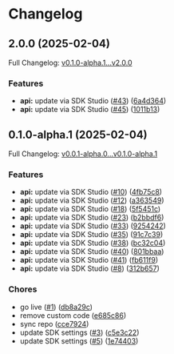 # Changelog

## 2.0.0 (2025-02-04)

Full Changelog: [v0.1.0-alpha.1...v2.0.0](https://github.com/BrainbaseHQ/brainbase-python-sdk/compare/v0.1.0-alpha.1...v2.0.0)

### Features

* **api:** update via SDK Studio ([#43](https://github.com/BrainbaseHQ/brainbase-python-sdk/issues/43)) ([6a4d364](https://github.com/BrainbaseHQ/brainbase-python-sdk/commit/6a4d364cc3740780ade0a8bb2168fe5060125848))
* **api:** update via SDK Studio ([#45](https://github.com/BrainbaseHQ/brainbase-python-sdk/issues/45)) ([1011b13](https://github.com/BrainbaseHQ/brainbase-python-sdk/commit/1011b13fd27121a9e8ef357811ddac287a28de0b))

## 0.1.0-alpha.1 (2025-02-04)

Full Changelog: [v0.0.1-alpha.0...v0.1.0-alpha.1](https://github.com/BrainbaseHQ/brainbase-python-sdk/compare/v0.0.1-alpha.0...v0.1.0-alpha.1)

### Features

* **api:** update via SDK Studio ([#10](https://github.com/BrainbaseHQ/brainbase-python-sdk/issues/10)) ([4fb75c8](https://github.com/BrainbaseHQ/brainbase-python-sdk/commit/4fb75c8c78c172cb0a80be304334803956968247))
* **api:** update via SDK Studio ([#12](https://github.com/BrainbaseHQ/brainbase-python-sdk/issues/12)) ([a363549](https://github.com/BrainbaseHQ/brainbase-python-sdk/commit/a3635498129383f20cae75014ad9720e18cc7ec6))
* **api:** update via SDK Studio ([#18](https://github.com/BrainbaseHQ/brainbase-python-sdk/issues/18)) ([5f5451c](https://github.com/BrainbaseHQ/brainbase-python-sdk/commit/5f5451cebcda05a40deef4104207be19e5f8e8ac))
* **api:** update via SDK Studio ([#23](https://github.com/BrainbaseHQ/brainbase-python-sdk/issues/23)) ([b2bbdf6](https://github.com/BrainbaseHQ/brainbase-python-sdk/commit/b2bbdf640fa7b0b9163f0a7a6b8ab964cb2c1fa5))
* **api:** update via SDK Studio ([#33](https://github.com/BrainbaseHQ/brainbase-python-sdk/issues/33)) ([9254242](https://github.com/BrainbaseHQ/brainbase-python-sdk/commit/9254242f08a8f3f0da2a3b101fd07776022487d4))
* **api:** update via SDK Studio ([#35](https://github.com/BrainbaseHQ/brainbase-python-sdk/issues/35)) ([91c7c39](https://github.com/BrainbaseHQ/brainbase-python-sdk/commit/91c7c396731fc46c41a031b2235e0e9562acea8f))
* **api:** update via SDK Studio ([#38](https://github.com/BrainbaseHQ/brainbase-python-sdk/issues/38)) ([bc32c04](https://github.com/BrainbaseHQ/brainbase-python-sdk/commit/bc32c04421def2b0a84a5def7f5a4bb08546d704))
* **api:** update via SDK Studio ([#40](https://github.com/BrainbaseHQ/brainbase-python-sdk/issues/40)) ([801bbaa](https://github.com/BrainbaseHQ/brainbase-python-sdk/commit/801bbaaddaddba829cf554d8b0ee0bc4c229ee40))
* **api:** update via SDK Studio ([#41](https://github.com/BrainbaseHQ/brainbase-python-sdk/issues/41)) ([fb611f9](https://github.com/BrainbaseHQ/brainbase-python-sdk/commit/fb611f97127b4b491884acf8ccd636ebea0e858c))
* **api:** update via SDK Studio ([#8](https://github.com/BrainbaseHQ/brainbase-python-sdk/issues/8)) ([312b657](https://github.com/BrainbaseHQ/brainbase-python-sdk/commit/312b657cf73569a314b3c64ed83521ca2bb576a5))


### Chores

* go live ([#1](https://github.com/BrainbaseHQ/brainbase-python-sdk/issues/1)) ([db8a29c](https://github.com/BrainbaseHQ/brainbase-python-sdk/commit/db8a29c23e871872bcfc26b15bc7e4b27b0b08b3))
* remove custom code ([e685c86](https://github.com/BrainbaseHQ/brainbase-python-sdk/commit/e685c866f3f2b482e1d899a475a5d140ca134938))
* sync repo ([cce7924](https://github.com/BrainbaseHQ/brainbase-python-sdk/commit/cce79248b7058f58c4fe7d98ea36ed534403c7a7))
* update SDK settings ([#3](https://github.com/BrainbaseHQ/brainbase-python-sdk/issues/3)) ([c5e3c22](https://github.com/BrainbaseHQ/brainbase-python-sdk/commit/c5e3c223ba6a7df56e290877e55c31e81c1d4b52))
* update SDK settings ([#5](https://github.com/BrainbaseHQ/brainbase-python-sdk/issues/5)) ([1e74403](https://github.com/BrainbaseHQ/brainbase-python-sdk/commit/1e744032bc5800bb1b4f97a703cfdd1a7a7dd922))
